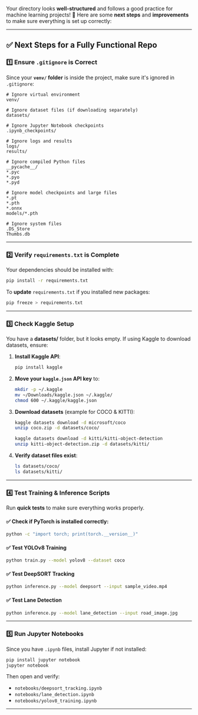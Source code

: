 Your directory looks **well-structured** and follows a good practice for machine learning projects! 🚀 Here are some **next steps** and **improvements** to make sure everything is set up correctly:

---

## **✅ Next Steps for a Fully Functional Repo**
### **1️⃣ Ensure `.gitignore` is Correct**
Since your **`venv/` folder** is inside the project, make sure it's ignored in `.gitignore`:
```plaintext
# Ignore virtual environment
venv/

# Ignore dataset files (if downloading separately)
datasets/

# Ignore Jupyter Notebook checkpoints
.ipynb_checkpoints/

# Ignore logs and results
logs/
results/

# Ignore compiled Python files
__pycache__/
*.pyc
*.pyo
*.pyd

# Ignore model checkpoints and large files
*.pt
*.pth
*.onnx
models/*.pth

# Ignore system files
.DS_Store
Thumbs.db
```

---

### **2️⃣ Verify `requirements.txt` is Complete**
Your dependencies should be installed with:
```bash
pip install -r requirements.txt
```
To **update** `requirements.txt` if you installed new packages:
```bash
pip freeze > requirements.txt
```

---

### **3️⃣ Check Kaggle Setup**
You have a **datasets/** folder, but it looks empty. If using Kaggle to download datasets, ensure:
1. **Install Kaggle API**:
   ```bash
   pip install kaggle
   ```
2. **Move your `kaggle.json` API key** to:
   ```bash
   mkdir -p ~/.kaggle
   mv ~/Downloads/kaggle.json ~/.kaggle/
   chmod 600 ~/.kaggle/kaggle.json
   ```
3. **Download datasets** (example for COCO & KITTI):
   ```bash
   kaggle datasets download -d microsoft/coco
   unzip coco.zip -d datasets/coco/

   kaggle datasets download -d kitti/kitti-object-detection
   unzip kitti-object-detection.zip -d datasets/kitti/
   ```
4. **Verify dataset files exist**:
   ```bash
   ls datasets/coco/
   ls datasets/kitti/
   ```

---

### **4️⃣ Test Training & Inference Scripts**
Run **quick tests** to make sure everything works properly.

#### ✅ **Check if PyTorch is installed correctly**:
```bash
python -c "import torch; print(torch.__version__)"
```

#### ✅ **Test YOLOv8 Training**
```bash
python train.py --model yolov8 --dataset coco
```

#### ✅ **Test DeepSORT Tracking**
```bash
python inference.py --model deepsort --input sample_video.mp4
```

#### ✅ **Test Lane Detection**
```bash
python inference.py --model lane_detection --input road_image.jpg
```

---

### **5️⃣ Run Jupyter Notebooks**
Since you have `.ipynb` files, install Jupyter if not installed:
```bash
pip install jupyter notebook
jupyter notebook
```
Then open and verify:
- `notebooks/deepsort_tracking.ipynb`
- `notebooks/lane_detection.ipynb`
- `notebooks/yolov8_training.ipynb`

---
